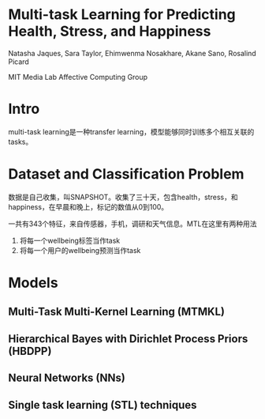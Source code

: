 # Multi-task Learning for Predicting Health, Stress, and Happiness

Natasha Jaques, Sara Taylor, Ehimwenma Nosakhare, Akane Sano, Rosalind Picard

MIT Media Lab Affective Computing Group

# Intro

multi-task learning是一种transfer learning，模型能够同时训练多个相互关联的tasks。

# Dataset and Classification Problem

数据是自己收集，叫SNAPSHOT。收集了三十天，包含health，stress，和happiness，在早晨和晚上，标记的数值从0到100。

一共有343个特征，来自传感器，手机，调研和天气信息。MTL在这里有两种用法

1. 将每一个wellbeing标签当作task
2. 将每一个用户的wellbeing预测当作task

# Models

## Multi-Task Multi-Kernel Learning (MTMKL)

## Hierarchical Bayes with Dirichlet Process Priors (HBDPP)

## Neural Networks (NNs)

## Single task learning (STL) techniques